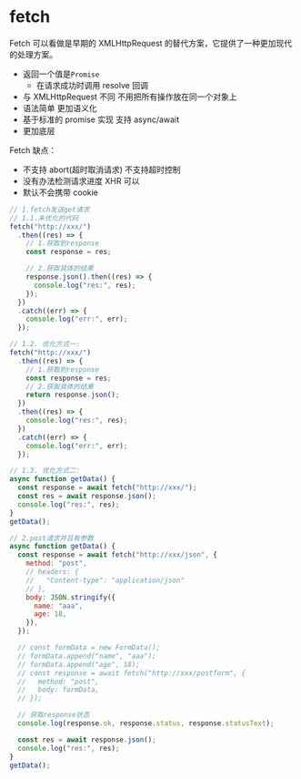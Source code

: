 # fetch

Fetch 可以看做是早期的 XMLHttpRequest 的替代方案，它提供了一种更加现代的处理方案。

- 返回一个值是`Promise`
  - 在请求成功时调用 resolve 回调
- 与 XMLHttpRequest 不同 不用把所有操作放在同一个对象上
- 语法简单 更加语义化
- 基于标准的 promise 实现 支持 async/await
- 更加底层

Fetch 缺点：

- 不支持 abort(超时取消请求) 不支持超时控制
- 没有办法检测请求进度 XHR 可以
- 默认不会携带 cookie

```js
// 1.fetch发送get请求
// 1.1.未优化的代码
fetch("http://xxx/")
  .then((res) => {
    // 1.获取到response
    const response = res;

    // 2.获取具体的结果
    response.json().then((res) => {
      console.log("res:", res);
    });
  })
  .catch((err) => {
    console.log("err:", err);
  });

// 1.2. 优化方式一:
fetch("http://xxx/")
  .then((res) => {
    // 1.获取到response
    const response = res;
    // 2.获取具体的结果
    return response.json();
  })
  .then((res) => {
    console.log("res:", res);
  })
  .catch((err) => {
    console.log("err:", err);
  });

// 1.3. 优化方式二:
async function getData() {
  const response = await fetch("http://xxx/");
  const res = await response.json();
  console.log("res:", res);
}
getData();

// 2.post请求并且有参数
async function getData() {
  const response = await fetch("http://xxx/json", {
    method: "post",
    // headers: {
    //   "Content-type": "application/json"
    // },
    body: JSON.stringify({
      name: "aaa",
      age: 18,
    }),
  });

  // const formData = new FormData();
  // formData.append("name", "aaa");
  // formData.append("age", 18);
  // const response = await fetch("http://xxx/postform", {
  //   method: "post",
  //   body: formData,
  // });

  // 获取response状态
  console.log(response.ok, response.status, response.statusText);

  const res = await response.json();
  console.log("res:", res);
}
getData();
```
